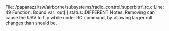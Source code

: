 File: /paparazzi/sw/airborne/subsystems/radio_control/superbitrf_rc.c
Line: 49
Function: Bound
var: out[i]
status: DIFFERENT
Notes: Removing can cause the UAV to flip while under RC command, by allowing larger roll changes than should be.
